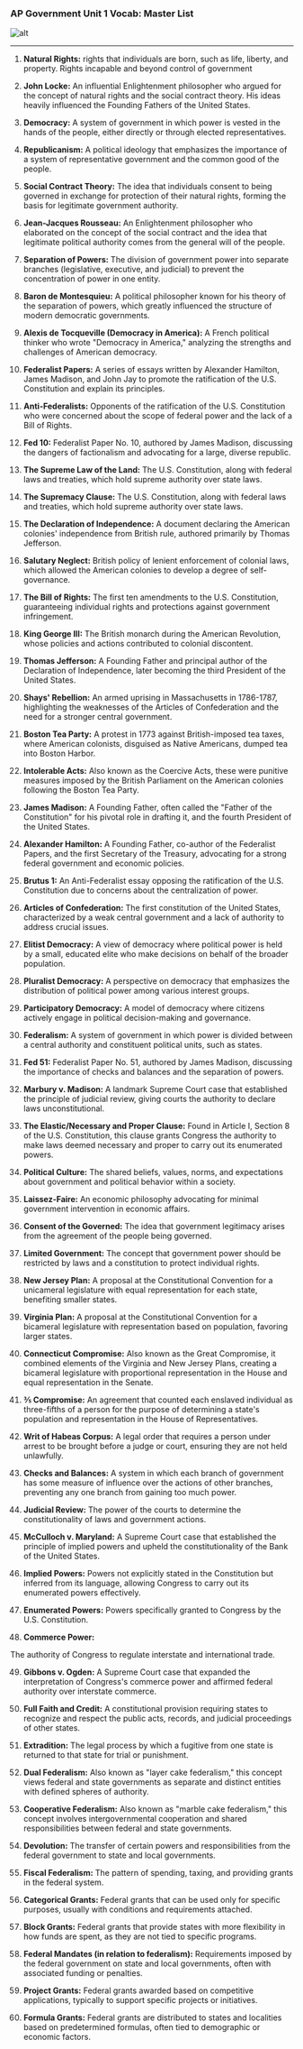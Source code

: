 ###  AP Government Unit 1 Vocab: Master List
![alt](/Demos/Markdown/apgov.jpg)
___

1. **Natural Rights:** rights that individuals are born, such as life, liberty, and property. Rights incapable and beyond control of government 

2. **John Locke:** An influential Enlightenment philosopher who argued for the concept of natural rights and the social contract theory. His ideas heavily influenced the Founding Fathers of the United States.

3. **Democracy:** A system of government in which power is vested in the hands of the people, either directly or through elected representatives.

4. **Republicanism:** A political ideology that emphasizes the importance of a system of representative government and the common good of the people.

5. **Social Contract Theory:** The idea that individuals consent to being governed in exchange for protection of their natural rights, forming the basis for legitimate government authority.

6. **Jean-Jacques Rousseau:** An Enlightenment philosopher who elaborated on the concept of the social contract and the idea that legitimate political authority comes from the general will of the people.

7. **Separation of Powers:** The division of government power into separate branches (legislative, executive, and judicial) to prevent the concentration of power in one entity.

8. **Baron de Montesquieu:** A political philosopher known for his theory of the separation of powers, which greatly influenced the structure of modern democratic governments.

9. **Alexis de Tocqueville (Democracy in America):** A French political thinker who wrote "Democracy in America," analyzing the strengths and challenges of American democracy.

10. **Federalist Papers:** A series of essays written by Alexander Hamilton, James Madison, and John Jay to promote the ratification of the U.S. Constitution and explain its principles.

11. **Anti-Federalists:** Opponents of the ratification of the U.S. Constitution who were concerned about the scope of federal power and the lack of a Bill of Rights.

12. **Fed 10:** Federalist Paper No. 10, authored by James Madison, discussing the dangers of factionalism and advocating for a large, diverse republic.

13. **The Supreme Law of the Land:** The U.S. Constitution, along with federal laws and treaties, which hold supreme authority over state laws.

14. **The Supremacy Clause:** The U.S. Constitution, along with federal laws and treaties, which hold supreme authority over state laws.

15. **The Declaration of Independence:** A document declaring the American colonies' independence from British rule, authored primarily by Thomas Jefferson.

16. **Salutary Neglect:** British policy of lenient enforcement of colonial laws, which allowed the American colonies to develop a degree of self-governance.

17. **The Bill of Rights:** The first ten amendments to the U.S. Constitution, guaranteeing individual rights and protections against government infringement.

18. **King George III:** The British monarch during the American Revolution, whose policies and actions contributed to colonial discontent.

19. **Thomas Jefferson:** A Founding Father and principal author of the Declaration of Independence, later becoming the third President of the United States.

20. **Shays' Rebellion:** An armed uprising in Massachusetts in 1786-1787, highlighting the weaknesses of the Articles of Confederation and the need for a stronger central government.

21. **Boston Tea Party:** A protest in 1773 against British-imposed tea taxes, where American colonists, disguised as Native Americans, dumped tea into Boston Harbor.

22. **Intolerable Acts:** Also known as the Coercive Acts, these were punitive measures imposed by the British Parliament on the American colonies following the Boston Tea Party.

23. **James Madison:** A Founding Father, often called the "Father of the Constitution" for his pivotal role in drafting it, and the fourth President of the United States.

24. **Alexander Hamilton:** A Founding Father, co-author of the Federalist Papers, and the first Secretary of the Treasury, advocating for a strong federal government and economic policies.

25. **Brutus 1:** An Anti-Federalist essay opposing the ratification of the U.S. Constitution due to concerns about the centralization of power.

26. **Articles of Confederation:** The first constitution of the United States, characterized by a weak central government and a lack of authority to address crucial issues.

27. **Elitist Democracy:** A view of democracy where political power is held by a small, educated elite who make decisions on behalf of the broader population.

28. **Pluralist Democracy:** A perspective on democracy that emphasizes the distribution of political power among various interest groups.

29. **Participatory Democracy:** A model of democracy where citizens actively engage in political decision-making and governance.

30. **Federalism:** A system of government in which power is divided between a central authority and constituent political units, such as states.

31. **Fed 51:** Federalist Paper No. 51, authored by James Madison, discussing the importance of checks and balances and the separation of powers.

32. **Marbury v. Madison:** A landmark Supreme Court case that established the principle of judicial review, giving courts the authority to declare laws unconstitutional.

33. **The Elastic/Necessary and Proper Clause:** Found in Article I, Section 8 of the U.S. Constitution, this clause grants Congress the authority to make laws deemed necessary and proper to carry out its enumerated powers.

34. **Political Culture:** The shared beliefs, values, norms, and expectations about government and political behavior within a society.

35. **Laissez-Faire:** An economic philosophy advocating for minimal government intervention in economic affairs.

36. **Consent of the Governed:** The idea that government legitimacy arises from the agreement of the people being governed.

37. **Limited Government:** The concept that government power should be restricted by laws and a constitution to protect individual rights.

38. **New Jersey Plan:** A proposal at the Constitutional Convention for a unicameral legislature with equal representation for each state, benefiting smaller states.

39. **Virginia Plan:** A proposal at the Constitutional Convention for a bicameral legislature with representation based on population, favoring larger states.

40. **Connecticut Compromise:** Also known as the Great Compromise, it combined elements of the Virginia and New Jersey Plans, creating a bicameral legislature with proportional representation in the House and equal representation in the Senate.

41. **⅗ Compromise:** An agreement that counted each enslaved individual as three-fifths of a person for the purpose of determining a state's population and representation in the House of Representatives.

42. **Writ of Habeas Corpus:** A legal order that requires a person under arrest to be brought before a judge or court, ensuring they are not held unlawfully.

43. **Checks and Balances:** A system in which each branch of government has some measure of influence over the actions of other branches, preventing any one branch from gaining too much power.

44. **Judicial Review:** The power of the courts to determine the constitutionality of laws and government actions.

45. **McCulloch v. Maryland:** A Supreme Court case that established the principle of implied powers and upheld the constitutionality of the Bank of the United States.

46. **Implied Powers:** Powers not explicitly stated in the Constitution but inferred from its language, allowing Congress to carry out its enumerated powers effectively.

47. **Enumerated Powers:** Powers specifically granted to Congress by the U.S. Constitution.

48. **Commerce Power:**

 The authority of Congress to regulate interstate and international trade.

49. **Gibbons v. Ogden:** A Supreme Court case that expanded the interpretation of Congress's commerce power and affirmed federal authority over interstate commerce.

50. **Full Faith and Credit:** A constitutional provision requiring states to recognize and respect the public acts, records, and judicial proceedings of other states.

51. **Extradition:** The legal process by which a fugitive from one state is returned to that state for trial or punishment.

52. **Dual Federalism:** Also known as "layer cake federalism," this concept views federal and state governments as separate and distinct entities with defined spheres of authority.

53. **Cooperative Federalism:** Also known as "marble cake federalism," this concept involves intergovernmental cooperation and shared responsibilities between federal and state governments.

54. **Devolution:** The transfer of certain powers and responsibilities from the federal government to state and local governments.

55. **Fiscal Federalism:** The pattern of spending, taxing, and providing grants in the federal system.

56. **Categorical Grants:** Federal grants that can be used only for specific purposes, usually with conditions and requirements attached.

57. **Block Grants:** Federal grants that provide states with more flexibility in how funds are spent, as they are not tied to specific programs.

58. **Federal Mandates (in relation to federalism):** Requirements imposed by the federal government on state and local governments, often with associated funding or penalties.

59. **Project Grants:** Federal grants awarded based on competitive applications, typically to support specific projects or initiatives.

60. **Formula Grants:** Federal grants are distributed to states and localities based on predetermined formulas, often tied to demographic or economic factors.


